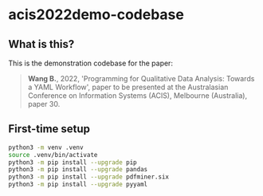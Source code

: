 # acis2022demo-codebase

## What is this?

This is the demonstration codebase for the paper:

> **Wang B.**, 2022, 'Programming for Qualitative Data Analysis: Towards a YAML Workflow', paper to be presented at the Australasian Conference on Information Systems (ACIS), Melbourne (Australia), paper 30.

## First-time setup

```bash
python3 -m venv .venv
source .venv/bin/activate
python3 -m pip install --upgrade pip
python3 -m pip install --upgrade pandas
python3 -m pip install --upgrade pdfminer.six
python3 -m pip install --upgrade pyyaml
```

